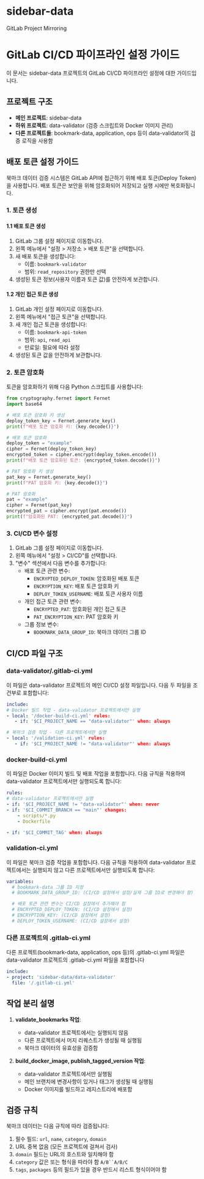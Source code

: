 # sidebar-data
GitLab Project Mirroring

# GitLab CI/CD 파이프라인 설정 가이드

이 문서는 sidebar-data 프로젝트의 GitLab CI/CD 파이프라인 설정에 대한 가이드입니다.

## 프로젝트 구조

- **메인 프로젝트**: sidebar-data
- **하위 프로젝트**: data-validator (검증 스크립트와 Docker 이미지 관리)
- **다른 프로젝트들**: bookmark-data, application, ops 등이 data-validator의 검증 로직을 사용함

## 배포 토큰 설정 가이드

북마크 데이터 검증 시스템은 GitLab API에 접근하기 위해 배포 토큰(Deploy Token)을 사용합니다. 배포 토큰은 보안을 위해 암호화되어 저장되고 실행 시에만 복호화됩니다.

### 1. 토큰 생성

#### 1.1 배포 토큰 생성

1. GitLab 그룹 설정 페이지로 이동합니다.
2. 왼쪽 메뉴에서 "설정 > 저장소 > 배포 토큰"을 선택합니다.
3. 새 배포 토큰을 생성합니다:
   - 이름: `bookmark-validator`
   - 범위: `read_repository` 권한만 선택
4. 생성된 토큰 정보(사용자 이름과 토큰 값)를 안전하게 보관합니다.

#### 1.2 개인 접근 토큰 생성

1. GitLab 개인 설정 페이지로 이동합니다.
2. 왼쪽 메뉴에서 "접근 토큰"을 선택합니다.
3. 새 개인 접근 토큰을 생성합니다:
   - 이름: `bookmark-api-token`
   - 범위: `api`, `read_api`
   - 만료일: 필요에 따라 설정
4. 생성된 토큰 값을 안전하게 보관합니다.

### 2. 토큰 암호화

토큰을 암호화하기 위해 다음 Python 스크립트를 사용합니다:
```python
from cryptography.fernet import Fernet
import base64

# 배포 토큰 암호화 키 생성
deploy_token_key = Fernet.generate_key()
print(f"배포 토큰 암호화 키: {key.decode()}")

# 배포 토큰 암호화
deploy_token = "example"
cipher = Fernet(deploy_token_key)
encrypted_token = cipher.encrypt(deploy_token.encode())
print(f"배포 토큰 암호화된 토큰: {encrypted_token.decode()}")

# PAT 암호화 키 생성
pat_key = Fernet.generate_key()
print(f"PAT 암호화 키: {key.decode()}")

# PAT 암호화
pat = "example"
cipher = Fernet(pat_key)
encrypted_pat = cipher.encrypt(pat.encode())
print(f"암호화된 PAT: {encrypted_pat.decode()}")
```

### 3. CI/CD 변수 설정

1. GitLab 그룹 설정 페이지로 이동합니다.
2. 왼쪽 메뉴에서 "설정 > CI/CD"를 선택합니다.
3. "변수" 섹션에서 다음 변수를 추가합니다:
   - 배포 토큰 관련 변수:
      - `ENCRYPTED_DEPLOY_TOKEN`: 암호화된 배포 토큰
      - `ENCRYPTION_KEY`: 배포 토큰 암호화 키
      - `DEPLOY_TOKEN_USERNAME`: 배포 토큰 사용자 이름
   - 개인 접근 토큰 관련 변수:
      - `ENCRYPTED_PAT`: 암호화된 개인 접근 토큰
      - `PAT_ENCRYPTION_KEY`: PAT 암호화 키
   - 그룹 정보 변수:
      - `BOOKMARK_DATA_GROUP_ID`: 북마크 데이터 그룹 ID

## CI/CD 파일 구조

### data-validator/.gitlab-ci.yml

이 파일은 data-validator 프로젝트의 메인 CI/CD 설정 파일입니다. 다음 두 파일을 조건부로 포함합니다:


```yaml
include:
# Docker 빌드 작업 - data-validator 프로젝트에서만 실행
- local: '/docker-build-ci.yml' rules:
   - if: '$CI_PROJECT_NAME == "data-validator"' when: always

# 북마크 검증 작업 - 다른 프로젝트에서만 실행
- local: '/validation-ci.yml' rules:
   - if: '$CI_PROJECT_NAME != "data-validator"' when: always
```


### docker-build-ci.yml

이 파일은 Docker 이미지 빌드 및 배포 작업을 포함합니다. 다음 규칙을 적용하여 data-validator 프로젝트에서만 실행되도록 합니다:
```yaml
rules:
# data-validator 프로젝트에서만 실행
- if: '$CI_PROJECT_NAME != "data-validator"' when: never
- if: '$CI_COMMIT_BRANCH == "main"' changes:
    - scripts/*.py
    - Dockerfile

- if: '$CI_COMMIT_TAG' when: always
```


### validation-ci.yml

이 파일은 북마크 검증 작업을 포함합니다. 다음 규칙을 적용하여 data-validator 프로젝트에서는 실행되지 않고 다른 프로젝트에서만 실행되도록 합니다:

```yaml
variables:
  # bookmark-data 그룹 ID 지정
  # BOOKMARK_DATA_GROUP_ID: (CI/CD 설정에서 설정/실제 그룹 ID로 변경해야 함)

  # 배포 토큰 관련 변수는 CI/CD 설정에서 추가해야 함
  # ENCRYPTED_DEPLOY_TOKEN: (CI/CD 설정에서 설정)
  # ENCRYPTION_KEY: (CI/CD 설정에서 설정)
  # DEPLOY_TOKEN_USERNAME: (CI/CD 설정에서 설정)
```

### 다른 프로젝트의 .gitlab-ci.yml
다른 프로젝트(bookmark-data, application, ops 등)의 .gitlab-ci.yml 파일은 data-validator 프로젝트의 .gitlab-ci.yml 파일을 포함합니다
```yaml
include:
- project: 'sidebar-data/data-validator'
  file: '/.gitlab-ci.yml'
```

## 작업 분리 설명
1. **validate_bookmarks 작업**:
   - data-validator 프로젝트에서는 실행되지 않음
   - 다른 프로젝트에서 머지 리퀘스트가 생성될 때 실행됨
   - 북마크 데이터의 유효성을 검증함

2. **build_docker_image, publish_tagged_version 작업**:
   - data-validator 프로젝트에서만 실행됨
   - 메인 브랜치에 변경사항이 있거나 태그가 생성될 때 실행됨
   - Docker 이미지를 빌드하고 레지스트리에 배포함

## 검증 규칙
북마크 데이터는 다음 규칙에 따라 검증됩니다:
1. 필수 필드: `url`, `name`, `category`, `domain`
2. URL 중복 없음 (모든 프로젝트에 걸쳐서 검사)
3. `domain` 필드는 URL의 호스트와 일치해야 함
4. `category` 값은 또는 형식을 따라야 함 `A/B``A/B/C`
5. `tags`, `packages` 등의 필드가 있을 경우 반드시 리스트 형식이어야 함
